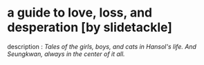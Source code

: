 # a guide to love, loss, and desperation [by slidetackle]

description : *Tales of the girls, boys, and cats in Hansol's life. And Seungkwan, always in the center of it all.*
